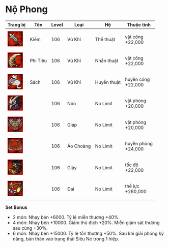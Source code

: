 # Nộ Phong



| Trang bị                                      | Tên      | Level | Loại      | Hệ          | Thuộc tính                    |
| --------------------------------------------- | -------- | ----- | --------- | ----------- | ----------------------------- |
| ![](<../../.gitbook/assets/image (1050).png>) | Kiếm     | 106   | Vũ Khí    | Thể thuật   | <p>vật công<br>+22,000</p>    |
| ![](<../../.gitbook/assets/image (1012).png>) | Phi Tiêu | 106   | Vũ Khí    | Nhẫn thuật  | <p>vật công<br>+22,000</p>    |
| ![](<../../.gitbook/assets/image (1126).png>) | Sách     | 106   | Vũ Khí    | Huyễn thuật | <p>huyễn công<br>+22,000</p>  |
| ![](<../../.gitbook/assets/image (235).png>)  |          | 106   | Nón       | No Limit    | <p>vật phòng<br>+20,000</p>   |
| ![](<../../.gitbook/assets/image (1004).png>) |          | 106   | Giáp      | No Limit    | <p>vật phòng<br>+20,000</p>   |
| ![](<../../.gitbook/assets/image (998).png>)  |          | 106   | Áo Choàng | No Limit    | <p>huyễn phòng<br>+24,000</p> |
| ![](<../../.gitbook/assets/image (635).png>)  |          | 106   | Giày      | No Limit    | <p>tốc độ<br>+22,000</p>      |
| ![](<../../.gitbook/assets/image (1017).png>) |          | 106   | Đai       | No Limit    | <p>thể lực<br>+260,000</p>    |

&#x20;

**Set Bonus**

* &#x20;2 món: Nhạy bén +6000. Tỷ lệ miễn thương +40%.
* &#x20;4 món: Nhạy bén +10000. Giảm thủ địch +20%. Miễn giảm sát thương sau cùng +30%.
* &#x20;6 món: Nhạy bén +15000. Tỷ lệ tổn thương +50%. Sau khi giải phóng kỹ năng, bản thân vào trạng thái Siêu Né trong 1 hiệp.
